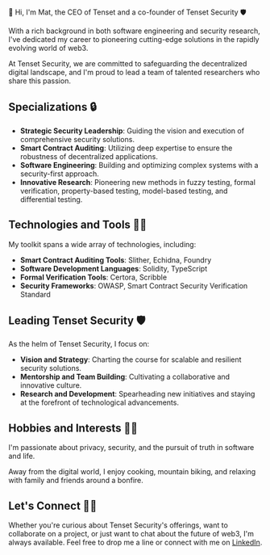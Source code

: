 👋 Hi, I'm Mat, the CEO of Tenset and a co-founder of Tenset Security 🛡️

With a rich background in both software engineering and security research, I've dedicated my career to pioneering cutting-edge solutions in the rapidly evolving world of web3.

At Tenset Security, we are committed to safeguarding the decentralized digital landscape, and I'm proud to lead a team of talented researchers who share this passion.


## Specializations 🔒

- **Strategic Security Leadership**: Guiding the vision and execution of comprehensive security solutions.
- **Smart Contract Auditing**: Utilizing deep expertise to ensure the robustness of decentralized applications.
- **Software Engineering**: Building and optimizing complex systems with a security-first approach.
- **Innovative Research**: Pioneering new methods in fuzzy testing, formal verification, property-based testing, model-based testing, and differential testing.

## Technologies and Tools 👨‍💻

My toolkit spans a wide array of technologies, including:

- **Smart Contract Auditing Tools**: Slither, Echidna, Foundry
- **Software Development Languages**: Solidity, TypeScript
- **Formal Verification Tools**: Certora, Scribble
- **Security Frameworks**: OWASP, Smart Contract Security Verification Standard

## Leading Tenset Security 🛡️

As the helm of Tenset Security, I focus on:

- **Vision and Strategy**: Charting the course for scalable and resilient security solutions.
- **Mentorship and Team Building**: Cultivating a collaborative and innovative culture.
- **Research and Development**: Spearheading new initiatives and staying at the forefront of technological advancements.

## Hobbies and Interests 👨‍🍳

I'm passionate about privacy, security, and the pursuit of truth in software and life.

Away from the digital world, I enjoy cooking, mountain biking, and relaxing with family and friends around a bonfire.

## Let's Connect 🤜🤛

Whether you're curious about Tenset Security's offerings, want to collaborate on a project, or just want to chat about the future of web3, I'm always available. Feel free to drop me a line or connect with me on [LinkedIn](https://linkedin.com/in/matmilbury).

